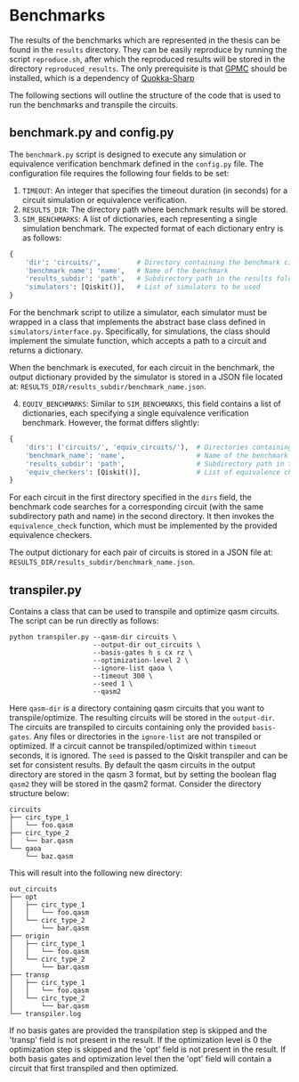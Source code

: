 # Benchmarks

The results of the benchmarks which are represented in the thesis can be found in the `results` directory. They can be easily reproduce by running the script `reproduce.sh`, after which the reproduced results will be stored in the directory `reproduced_results`. The only prerequisite is that [GPMC](https://git.trs.css.i.nagoya-u.ac.jp/k-hasimt/GPMC) should be installed, which is a dependency of [Quokka-Sharp](https://github.com/System-Verification-Lab/Quokka-Sharp)

The following sections will outline the structure of the code that is used to run the benchmarks and transpile the circuits.


## benchmark.py and config.py

The `benchmark.py` script is designed to execute any simulation or equivalence verification benchmark defined in the `config.py` file. The configuration file requires the following four fields to be set:

1. ```TIMEOUT```: An integer that specifies the timeout duration (in seconds) for a circuit simulation or equivalence verification.
2. ```RESULTS_DIR```: The directory path where benchmark results will be stored.
3. ```SIM_BENCHMARKS```:  A list of dictionaries, each representing a single simulation benchmark. The expected format of each dictionary entry is as follows:

```Python
{
    'dir': 'circuits/',         # Directory containing the benchmark circuits
    'benchmark_name': 'name',   # Name of the benchmark
    'results_subdir': 'path',   # Subdirectory path in the results folder
    'simulators': [Qiskit()],   # List of simulators to be used
}

```

For the benchmark script to utilize a simulator, each simulator must be wrapped in a class that implements the abstract base class defined in `simulators/interface.py`. Specifically, for simulations, the class should implement the simulate function, which accepts a path to a circuit and returns a dictionary.

When the benchmark is executed, for each circuit in the benchmark, the output dictionary provided by the simulator is stored in a JSON file located at:
`RESULTS_DIR/results_subdir/benchmark_name.json`.

4. ```EQUIV_BENCHMARKS```: Similar to `SIM_BENCHMARKS`, this field contains a list of dictionaries, each specifying a single equivalence verification benchmark. However, the format differs slightly:

```Python
{
    'dirs': ('circuits/', 'equiv_circuits/'),  # Directories containing the benchmark circuits
    'benchmark_name': 'name',                  # Name of the benchmark
    'results_subdir': 'path',                  # Subdirectory path in the results folder
    'equiv_checkers': [Qiskit()],              # List of equivalence checkers
}

```

For each circuit in the first directory specified in the `dirs` field, the benchmark code searches for a corresponding circuit (with the same subdirectory path and name) in the second directory. It then invokes the `equivalence_check` function, which must be implemented by the provided equivalence checkers.

The output dictionary for each pair of circuits is stored in a JSON file at:
`RESULTS_DIR/results_subdir/benchmark_name.json`.

## transpiler.py

Contains a class that can be used to transpile and optimize qasm circuits. The script can be run directly as follows:

```
python transpiler.py --qasm-dir circuits \
                     --output-dir out_circuits \
                     --basis-gates h s cx rz \
                     --optimization-level 2 \
                     --ignore-list qaoa \
                     --timeout 300 \
                     --seed 1 \
                     --qasm2 
```

Here `qasm-dir` is a directory containing qasm circuits that you want to transpile/optimize. The resulting circuits will be stored in the `output-dir`. The circuits are transpiled to circuits containing only the provided `basis-gates`. Any files or directories in the `ignore-list` are not transpiled or optimized. If a circuit cannot be transpiled/optimized within `timeout` seconds, it is ignored. The `seed` is passed to the Qiskit transpiler and can be set for consistent results. By default the qasm circuits in the output directory are stored in the qasm 3 format, but by setting the boolean flag `qasm2` they will be stored in the qasm2 format. Consider the directory structure below:

```
circuits
├── circ_type_1
│   └── foo.qasm
├── circ_type_2
|   └── bar.qasm
└── qaoa
    └── baz.qasm
```

This will result into the following new directory:

```
out_circuits
├── opt
│   ├── circ_type_1
│   │   └── foo.qasm
│   └── circ_type_2
│       └── bar.qasm
├── origin
│   ├── circ_type_1
│   │   └── foo.qasm
│   └── circ_type_2
│       └── bar.qasm
├── transp
│   ├── circ_type_1
│   │   └── foo.qasm
│   └── circ_type_2
│       └── bar.qasm
└── transpiler.log
```

If no basis gates are provided the transpilation step is skipped and the 'transp' field is not present in the result. If the optimization level is 0 the optimization step is skipped and the 'opt' field is not present in the result. If both basis gates and optimization level then the 'opt' field will contain a circuit that first transpiled and then optimized.

